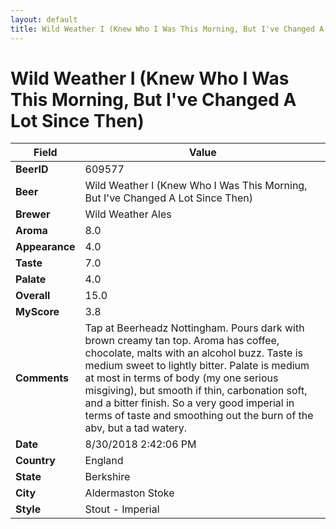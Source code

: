 ```yaml
---
layout: default
title: Wild Weather I (Knew Who I Was This Morning, But I've Changed A Lot Since Then)
---
```


# Wild Weather I (Knew Who I Was This Morning, But I've Changed A Lot Since Then)

| Field         | Value     |
|---------------|-----------|
| **BeerID** | 609577 |
| **Beer** | Wild Weather I (Knew Who I Was This Morning, But I've Changed A Lot Since Then) |
| **Brewer** | Wild Weather Ales |
| **Aroma** | 8.0 |
| **Appearance** | 4.0 |
| **Taste** | 7.0 |
| **Palate** | 4.0 |
| **Overall** | 15.0 |
| **MyScore** | 3.8 |
| **Comments** | Tap at Beerheadz Nottingham. Pours dark with brown creamy tan top. Aroma has coffee, chocolate, malts with an alcohol buzz. Taste is medium sweet to lightly bitter. Palate is medium at most in terms of body &#40;my one serious misgiving&#41;, but smooth if thin, carbonation soft, and a bitter finish. So a very good imperial in terms of taste and smoothing out the burn of the abv, but a tad watery. |
| **Date** | 8/30/2018 2:42:06 PM |
| **Country** | England |
| **State** | Berkshire |
| **City** | Aldermaston Stoke |
| **Style** | Stout - Imperial |
